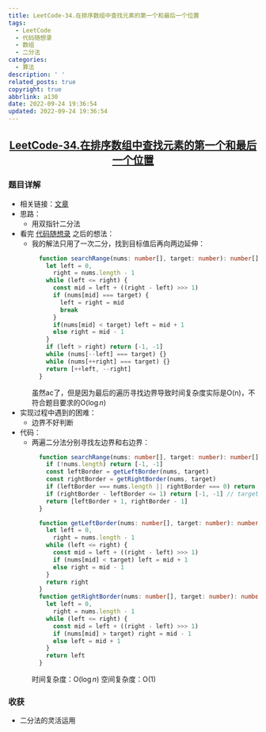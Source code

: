 ```yaml
---
title: LeetCode-34.在排序数组中查找元素的第一个和最后一个位置
tags:
  - LeetCode
  - 代码随想录
  - 数组
  - 二分法
categories:
  - 算法
description: ' '
related_posts: true
copyright: true
abbrlink: a130
date: 2022-09-24 19:36:54
updated: 2022-09-24 19:36:54
---
```


## <center>[LeetCode-34.在排序数组中查找元素的第一个和最后一个位置](https://leetcode.cn/problems/find-first-and-last-position-of-element-in-sorted-array/)</center>

### 题目详解

- 相关链接：[文章](https://programmercarl.com/0034.%E5%9C%A8%E6%8E%92%E5%BA%8F%E6%95%B0%E7%BB%84%E4%B8%AD%E6%9F%A5%E6%89%BE%E5%85%83%E7%B4%A0%E7%9A%84%E7%AC%AC%E4%B8%80%E4%B8%AA%E5%92%8C%E6%9C%80%E5%90%8E%E4%B8%80%E4%B8%AA%E4%BD%8D%E7%BD%AE.html)
- 思路：
  - 用双指针二分法
- 看完 [代码随想录](https://programmercarl.com/0034.%E5%9C%A8%E6%8E%92%E5%BA%8F%E6%95%B0%E7%BB%84%E4%B8%AD%E6%9F%A5%E6%89%BE%E5%85%83%E7%B4%A0%E7%9A%84%E7%AC%AC%E4%B8%80%E4%B8%AA%E5%92%8C%E6%9C%80%E5%90%8E%E4%B8%80%E4%B8%AA%E4%BD%8D%E7%BD%AE.html) 之后的想法：
  - 我的解法只用了一次二分，找到目标值后再向两边延伸：
    ```ts
      function searchRange(nums: number[], target: number): number[] {
        let left = 0,
          right = nums.length - 1
        while (left <= right) {
          const mid = left + ((right - left) >>> 1)
          if (nums[mid] === target) {
            left = right = mid
            break
          }
          if(nums[mid] < target) left = mid + 1
          else right = mid - 1
        }
        if (left > right) return [-1, -1]
        while (nums[--left] === target) {}
        while (nums[++right] === target) {}
        return [++left, --right]
      }
    ```
    虽然ac了，但是因为最后的遍历寻找边界导致时间复杂度实际是O(n)，不符合题目要求的O($\log n$)
- 实现过程中遇到的困难：
  - 边界不好判断
- 代码：
  - 两遍二分法分别寻找左边界和右边界：
    ```ts
      function searchRange(nums: number[], target: number): number[] {
        if (!nums.length) return [-1, -1]
        const leftBorder = getLeftBorder(nums, target)
        const rightBorder = getRightBorder(nums, target)
        if (leftBorder === nums.length || rightBorder === 0) return [-1, -1] // target在nums区间两侧
        if (rightBorder - leftBorder <= 1) return [-1, -1] // target不存在nums中
        return [leftBorder + 1, rightBorder - 1]
      }

      function getLeftBorder(nums: number[], target: number): number {
        let left = 0,
          right = nums.length - 1
        while (left <= right) {
          const mid = left + ((right - left) >>> 1)
          if (nums[mid] < target) left = mid + 1
          else right = mid - 1
        }
        return right
      }
      function getRightBorder(nums: number[], target: number): number {
        let left = 0,
          right = nums.length - 1
        while (left <= right) {
          const mid = left + ((right - left) >>> 1)
          if (nums[mid] > target) right = mid - 1
          else left = mid + 1
        }
        return left
      }
    ```
    时间复杂度：O($\log n$)
    空间复杂度：O(1)

### 收获

- 二分法的灵活运用
